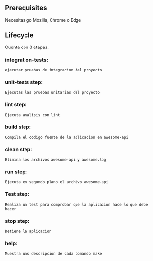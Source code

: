 ## Prerequisites

Necesitas go
Mozilla, Chrome o Edge


## Lifecycle

Cuenta con 8 etapas:
### integration-tests: 
    ejecutar pruebas de integracion del proyecto

### unit-tests step:
    Ejecutas las pruebas unitarias del proyecto

### lint step:
    Ejecuta analisis con lint
### build step:
    Compila el codigo fuente de la aplicacion en awesome-api

### clean step:
    Elimina los archivos awesome-api y awesome.log

### run step:
    Ejecuta en segundo plano el archivo awesome-api
    
### Test step:
    Realiza un test para comprobar que la aplicacion hace lo que debe hacer

### stop step:
    Detiene la aplicacion

### help:
    Muestra uns descripcion de cada comando make

